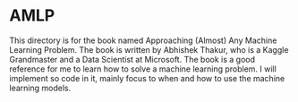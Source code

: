 # AMLP
This directory is for the book named Approaching (Almost) Any Machine Learning Problem. The book is written by Abhishek Thakur, who is a Kaggle Grandmaster and a Data Scientist at Microsoft. The book is a good reference for me to learn how to solve a machine learning problem.
I will implement so code in it, mainly focus to when and how to use the machine learning models.